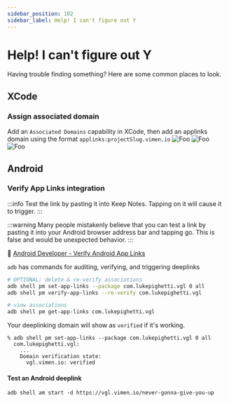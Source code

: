 ```yaml
---
sidebar_position: 102
sidebar_label: Help! I can't figure out Y
---
```


# Help! I can't figure out Y

Having trouble finding something? Here are some common places to look.

## XCode

### Assign associated domain

Add an `Associated Domains` capability in XCode, then add an applinks domain using the format `applinks:projectSlug.vimen.io`
![Foo](/assets/do-apple-associated-domain-1.png)
![Foo](/assets/do-apple-associated-domain-2.png)
![Foo](/assets/do-apple-associated-domain-3.png)

## Android

### Verify App Links integration

:::info
Test the link by pasting it into Keep Notes. Tapping on it will cause it to trigger.
:::

:::warning
Many people mistakenly believe that you can test a link by pasting it into your Android browser address bar and tapping go. This is false and would be unexpected behavior.
:::

🔗 [Android Developer - Verify Android App Links](https://developer.android.com/training/app-links/verify-android-applinks#review-results)

`adb` has commands for auditing, verifying, and triggering deeplinks

```bash
# OPTIONAL: delete & re-verify associations
adb shell pm set-app-links --package com.lukepighetti.vgl 0 all
adb shell pm verify-app-links --re-verify com.lukepighetti.vgl

# view associations
adb shell pm get-app-links com.lukepighetti.vgl
```

Your deeplinking domain will show as `verified` if it's working.

```
% adb shell pm set-app-links --package com.lukepighetti.vgl 0 all
  com.lukepighetti.vgl:
    ...
    Domain verification state:
      vgl.vimen.io: verified
```

#### Test an Android deeplink

```
adb shell am start -d https://vgl.vimen.io/never-gonna-give-you-up
```

